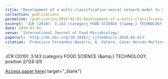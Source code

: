```yaml
---
title: "Development of a multi-classification neural network model to determine the microbial growth/no growth interface"
collection: publications
permalink: /publication/2010-01-01-Development-of-a-multi-classification-neural-network-model-to-determine-the-microbial-growthno-growt
excerpt: 'JCR (2010): 3.143 (category FOOD SCIENCE {\&amp;} TECHNOLOGY, position 2/128 Q1)'
date: 2010-01-01
venue: 'International Journal of Food Microbiology'
paperurl: 'http://dx.doi.org/10.1016/j.ijfoodmicro.2010.05.013'
citation: 'Francisco Fernandez-Navarro, A. Valero, César Hervás-Martínez, **Pedro Antonio Gutiérrez**, R.M García Gimeno, G. Zurera Cosano, &quot;Development of a multi-classification neural network model to determine the microbial growth/no growth interface.&quot; International Journal of Food Microbiology, Vol. 141(3), 2010, pp.203--212.'
---
```

JCR (2010): 3.143 (category FOOD SCIENCE {\&amp;} TECHNOLOGY, position 2/128 Q1)

[Access paper here](http://dx.doi.org/10.1016/j.ijfoodmicro.2010.05.013){:target="_blank"}
